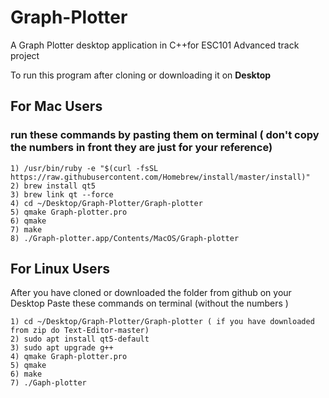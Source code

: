 # Graph-Plotter
A Graph Plotter desktop application in C++for ESC101 Advanced track project

To run this program after cloning or downloading it on **Desktop**

## For Mac Users

### run these commands by pasting them on terminal ( don't copy the numbers in front they are just for your reference)

```
1) /usr/bin/ruby -e "$(curl -fsSL https://raw.githubusercontent.com/Homebrew/install/master/install)"
2) brew install qt5
3) brew link qt --force
4) cd ~/Desktop/Graph-Plotter/Graph-plotter
5) qmake Graph-plotter.pro
6) qmake
7) make
8) ./Graph-plotter.app/Contents/MacOS/Graph-plotter
```


## For Linux Users 

After you have cloned or downloaded the folder from github on your Desktop
Paste these commands on terminal (without the numbers )

```
1) cd ~/Desktop/Graph-Plotter/Graph-plotter ( if you have downloaded from zip do Text-Editor-master)
2) sudo apt install qt5-default
3) sudo apt upgrade g++
4) qmake Graph-plotter.pro
5) qmake
6) make
7) ./Gaph-plotter
```
